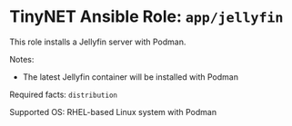 # TinyNET Ansible Role: `app/jellyfin`

This role installs a Jellyfin server with Podman.

Notes:

- The latest Jellyfin container will be installed with Podman

Required facts: `distribution`

Supported OS: RHEL-based Linux system with Podman

